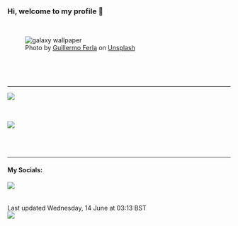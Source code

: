 <h3>Hi, welcome to my profile 👋</h3>

<br />
<figure>
  <img
    src="https://images.unsplash.com/photo-1543816228-531a15980981?crop=entropy&cs=tinysrgb&fit=max&fm=jpg&ixid=M3wyNzQ3MDB8MHwxfHJhbmRvbXx8fHx8fHx8fDE2ODY3MDQ5ODh8&ixlib=rb-4.0.3&q=80&w=1080&auto=format"
    alt="galaxy wallpaper" 
  />
  <figcaption>Photo by <a
    href="https://unsplash.com/@gferla?utm_source=Profile%20readme&utm_medium=referral">Guillermo Ferla</a> on <a
    href="https://unsplash.com/?utm_source=Profile%20readme&utm_medium=referral">Unsplash</a></figcaption>
</figure>




  <br /><br /><br />

<hr />
<img
  src="https://github-readme-stats.vercel.app/api?username=shanelucy&show_icons=true&theme=calm"
/>
<br /><br /><br />

<img 
  src="https://github-readme-stats.vercel.app/api/top-langs/?username=shanelucy&theme=calm"
/>
<br /><br /><br /><br />
<hr />
<h4>My Socials:</h4>
<a href="https://uk.linkedin.com/in/shane-lucy-4735b616a">
  <img
    src="https://img.shields.io/badge/linkedin%20-%230077B5.svg?&style=for-the-badge&logo=linkedin&logoColor=white"
  />
</a>
<br /><br /><br />
Last updated Wednesday, 14 June at 03:13 BST
<br />
<img
  src="https://github.com/ShaneLucy/ShaneLucy/workflows/README%20build/badge.svg"
/>
